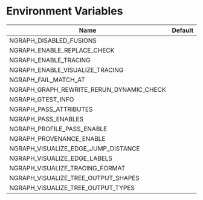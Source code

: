 # Environment Variables

| Name | Default | Description |
| ------------------------------------|:---:| --- |
| NGRAPH_DISABLED_FUSIONS | |
| NGRAPH_ENABLE_REPLACE_CHECK | |
| NGRAPH_ENABLE_TRACING | |
| NGRAPH_ENABLE_VISUALIZE_TRACING | |
| NGRAPH_FAIL_MATCH_AT | |
| NGRAPH_GRAPH_REWRITE_RERUN_DYNAMIC_CHECK | |
| NGRAPH_GTEST_INFO | |
| NGRAPH_PASS_ATTRIBUTES | |
| NGRAPH_PASS_ENABLES | |
| NGRAPH_PROFILE_PASS_ENABLE | |
| NGRAPH_PROVENANCE_ENABLE | |
| NGRAPH_VISUALIZE_EDGE_JUMP_DISTANCE | |
| NGRAPH_VISUALIZE_EDGE_LABELS | |
| NGRAPH_VISUALIZE_TRACING_FORMAT | |
| NGRAPH_VISUALIZE_TREE_OUTPUT_SHAPES | |
| NGRAPH_VISUALIZE_TREE_OUTPUT_TYPES | |
